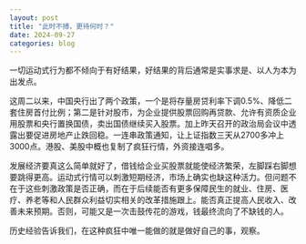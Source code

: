```yaml
---
layout: post
title: "此时不搏，更待何时？"
date: 2024-09-27
categories: blog
---
```


一切运动式行为都不倾向于有好结果，好结果的背后通常是实事求是、以人为本为出发点。

这周二以来，中国央行出了两个政策，一个是将存量房贷利率下调0.5%、降低二套住房首付比例；第二是针对股市，为企业提供股票回购再贷款、允许有资质企业用股票和央行置换国债，卖出国债继续买入股票。加上昨天召开的政治局会议中透露出要促进房地产止跌回稳。一连串政策通知，让上证指数三天从2700多冲上3000点。港股、美股中概也复制了疯狂行情，外资接连唱多。

发展经济要真这么简单就好了，借钱给企业买股票就能使经济繁荣，左脚踩右脚想要跳得更高。运动式行情可以刺激短期经济，市场上确实也缺这种活力。但问题不在于这些刺激政策是否正确，而在于后续能否有更多保障民生的就业、住房、医疗、养老等和人民群众利益切实相关的改革措施跟上。能否真正提高人民收入、改善未来预期。否则，可能又是一次击鼓传花的游戏，钱最终流向了不缺钱的人。

历史经验告诉我们，在这种疯狂中唯一能做的就是做好自己的事，观察。
